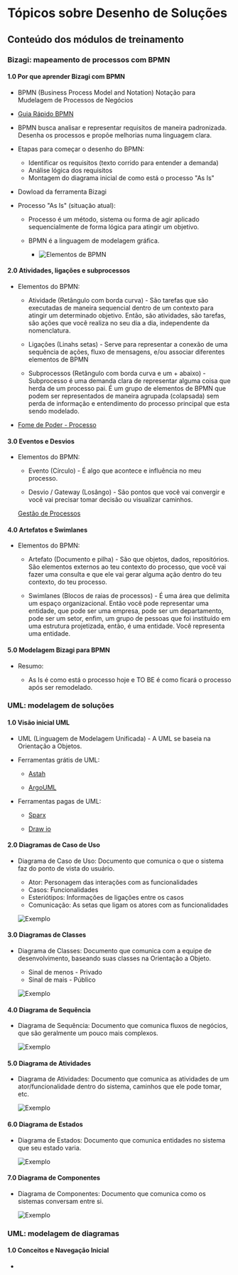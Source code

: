 # Tópicos sobre Desenho de Soluções

## Conteúdo dos módulos de treinamento

### Bizagi: mapeamento de processos com BPMN

#### 1.0 Por que aprender Bizagi com BPMN

- BPMN (Business Process Model and Notation) Notação para Mudelagem de Processos de Negócios

- [Guia Rápido BPMN](https://www.bpmn.org)

- BPMN busca analisar e representar requisitos de maneira padronizada. Desenha os processos e propõe melhorias numa linguagem clara.

- Etapas para começar o desenho do BPMN:

    - Identificar os requisitos (texto corrido para entender a demanda)
    - Análise lógica dos requisitos
    - Montagem do diagrama inicial de como está o processo "As Is"

- Dowload da ferramenta Bizagi

- Processo "As Is" (situação atual):

    - Processo é um método, sistema ou forma de agir aplicado sequencialmente de forma lógica para atingir um objetivo.

    - BPMN é a linguagem de modelagem gráfica.

        -  ![Elementos de BPMN](../Anexos/img/elementosBPMN.png)

#### 2.0 Atividades, ligações e subprocessos

- Elementos do BPMN:

    - Atividade (Retângulo com borda curva) - São tarefas que são executadas de maneira sequencial dentro de um contexto para atingir um determinado objetivo. Então, são atividades, são tarefas, são ações que você realiza no seu dia a dia, independente da nomenclatura.

    - Ligações (Linahs setas) - Serve para representar a conexão de uma sequência de ações, fluxo de mensagens, e/ou associar diferentes elementos de BPMN

    - Subprocessos (Retângulo com borda curva e um + abaixo) - Subprocesso é uma demanda clara de representar alguma coisa que herda de um processo pai. É um grupo de elementos de BPMN que podem ser representados de maneira agrupada (colapsada) sem perda de informação e entendimento do processo principal que esta sendo modelado.

- [Fome de Poder - Processo](https://www.youtube.com/watch?v=8Xt63PHuMqU)

#### 3.0 Eventos e Desvios

- Elementos do BPMN:

    - Evento (Círculo) - É algo que acontece e influência no meu processo.

    - Desvio / Gateway (Losângo) - São pontos que você vai convergir e você vai precisar tomar decisão ou visualizar caminhos.

    [Gestão de Processos](https://www.youtube.com/watch?v=465nRz_0qpw)

#### 4.0 Artefatos e Swimlanes

- Elementos do BPMN:

    - Artefato (Documento e pilha) - São que objetos, dados, repositórios. São elementos externos ao teu contexto do processo, que você vai fazer uma consulta e que ele vai gerar alguma ação dentro do teu contexto, do teu processo.

    - Swimlanes (Blocos de raias de processos) - É uma área que delimita um espaço organizacional. Então você pode representar uma entidade, que pode ser uma empresa, pode ser um departamento, pode ser um setor, enfim, um grupo de pessoas que foi instituído em uma estrutura projetizada, então, é uma entidade. Você representa uma entidade.

#### 5.0 Modelagem Bizagi para BPMN

- Resumo:

    - As Is é como está o processo hoje e TO BE é como ficará o processo após ser remodelado.


### UML: modelagem de soluções

#### 1.0 Visão inicial UML

- UML (Linguagem de Modelagem Unificada) - A UML se baseia na Orientação a Objetos.

- Ferramentas grátis de UML:

    - [Astah](http://astah.net/editions/community)

    - [ArgoUML](https://github.com/argouml-tigris-org)

- Ferramentas pagas de UML:

    - [Sparx](http://www.sparxsystems.com/)

    - [Draw io](http://draw.io)

#### 2.0 Diagramas de Caso de Uso

- Diagrama de Caso de Uso: Documento que comunica o que o sistema faz do ponto de vista do usuário.

    - Ator: Personagem das interações com as funcionalidades
    - Casos: Funcionalidades
    - Esteriótipos: Informações de ligações entre os casos
    - Comunicação: As setas que ligam os atores com as funcionalidades

    ![Exemplo](../Anexos/img/DiagramaDeCasoDeUso.png)

#### 3.0 Diagramas de Classes

- Diagrama de Classes: Documento que comunica com a equipe de desenvolvimento, baseando suas classes na Orientação a Objeto.

    - Sinal de menos - Privado
    - Sinal de mais - Público

    ![Exemplo](../Anexos/img/DiagramaDeClasses.png)

#### 4.0 Diagrama de Sequência

- Diagrama de Sequência: Documento que comunica fluxos de negócios, que são geralmente um pouco mais complexos.

    ![Exemplo](../Anexos/img/DiagramaDeSequencia.png)

#### 5.0 Diagrama de Atividades

- Diagrama de Atividades: Documento que comunica as atividades de um ator/funcionalidade dentro do sistema, caminhos que ele pode tomar, etc.

    ![Exemplo](../Anexos/img/DiagramaDeAtividades.png)

#### 6.0 Diagrama de Estados

- Diagrama de Estados: Documento que comunica entidades no sistema que seu estado varia.

    ![Exemplo](../Anexos/img/DiagramaDeEstados.png)

#### 7.0 Diagrama de Componentes

- Diagrama de Componentes: Documento que comunica como os sistemas conversam entre si.

    ![Exemplo](../Anexos/img/DiagramaDeComponentes.png)

### UML: modelagem de diagramas

#### 1.0 Conceitos e Navegação Inicial

- 